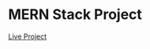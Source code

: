 <h1>MERN Stack Project</h1>
<a href="https://food-delivery-site-frontend-5pg3.onrender.com" target="_blank" />Live Project</a>
